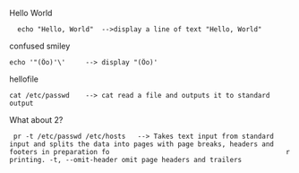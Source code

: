 Hello World

      echo "Hello, World"  -->display a line of text "Hello, World"

confused smiley

	echo '"(Ôo)'\'	   --> display "(Ôo)'

hellofile
	
	cat /etc/passwd	   --> cat read a file and outputs it to standard output

What about 2?

     pr -t /etc/passwd /etc/hosts	--> Takes text input from standard input and splits the data into pages with page breaks, headers and footers in preparation fo                                            r printing. -t, --omit-header omit page headers and trailers